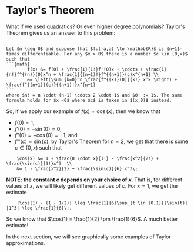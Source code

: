 # Taylor's Theorem

What if we used quadratics? Or even higher degree polynomials? Taylor's Theorem gives us an answer to this problem: 

````{prf:theorem} Taylor's Theorem for estimating near $0$

Let $n \geq 0$ and suppose that $f:(-a,a) \to \mathbb{R}$ is $n+1$-times differentiable. For any $x > 0$ there is a number $c \in (0,x)$ such that 
```{math}
        f(x) &= f(0) + \frac{1}{1!}f'(0)x + \cdots + \frac{1}{n!}f^{(n)}(0)x^n + \frac{1}{(n+1)!}f^{(n+1)}(c)x^{n+1} \\
        &= \left(\sum_{k=0}^n \frac{f^{(k)}(0)}{k!} x^k \right) + \frac{f^{(n+1)}(c)}{(n+1)!}x^{n+1} 
```
where $n! = n \cdot (n-1) \cdots 2 \cdot 1$ and $0! := 1$. The same formula holds for $x <0$ where $c$ is taken in $(x,0)$ instead. 
````
So, if we apply our example of $f(x) = \cos(x)$, then we know that 
- $f(0) = 1$, 
- $f'(0) = -\sin(0) = 0$, 
- $f''(0) = -\cos(0) = -1$, and 
- $f'''(c) = \sin(c)$, 
by Taylor's Theorem for $n = 2$, we get that there is some $c \in (0,x)$ such that 
```{math}
    \cos(x) &= 1 + \frac{0 \cdot x}{1!} - \frac{x^2}{2!} + \frac{\sin(c)}{3!}x^3  \\
    &= 1 - \frac{x^2}{2} + \frac{\sin(c)}{6} x^3\;.
```
**NOTE: the constant $c$ depends on your choice of $x$**. That is, for different values of $x$, we will likely get different values of $c$. For $x = 1$, we get the estimate 
```{math}
    |\cos(1) - (1 - 1/2)| \leq \frac{1}{6}\sup_{t \in (0,1)}|\sin(t)| |1^3| \leq \frac{1}{6}\;.
```
So we know that $\cos(1) = \frac{1}{2} \pm \frac{1}{6}$. A much better estimate!  

In the next section, we will see graphically some examples of Taylor approximations.